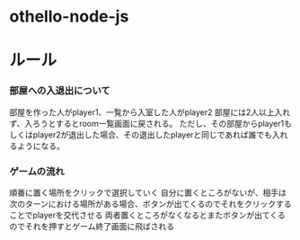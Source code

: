 # othello-node-js

# ルール

### 部屋への入退出について
 部屋を作った人がplayer1、一覧から入室した人がplayer2
 部屋には2人以上入れず、入ろうとするとroom一覧画面に戻される。
 ただし、その部屋からplayer1もしくはplayer2が退出した場合、その退出したplayerと同じであれば誰でも入れるようになる。

### ゲームの流れ
 順番に置く場所をクリックで選択していく
 自分に置くところがないが、相手は次のターンにおける場所がある場合、ボタンが出てくるのでそれをクリックすることでplayerを交代させる
 両者置くところがなくなるとまたボタンが出てくるのでそれを押すとゲーム終了画面に飛ばされる
